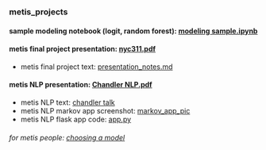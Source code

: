 ### metis_projects

#### sample modeling notebook (logit, random forest): [modeling sample.ipynb](https://github.com/annemanguyen/metis_projects/blob/master/modeling%20sample.ipynb)
#### metis final project presentation: [nyc311.pdf](https://github.com/annemanguyen/metis_projects/blob/master/nyc311.pdf)
- metis final project text: [presentation_notes.md](https://github.com/annemanguyen/metis_projects/blob/master/311/presentation_notes.md)
#### metis NLP presentation: [Chandler NLP.pdf](https://github.com/annemanguyen/metis_projects/blob/master/Chandler%20NLP.pdf)
- metis NLP text: [chandler talk](https://github.com/annemanguyen/metis_projects/blob/master/noirs/chandler_talk.md)
- metis NLP markov app screenshot: [markov_app_pic](https://github.com/annemanguyen/metis_projects/blob/master/noirs/markov_app_pic.png)
- metis NLP flask app code: [app.py](https://github.com/annemanguyen/metis_projects/blob/master/noirs/app.py)





###### for metis people: [choosing a model](https://github.com/annemanguyen/metis_projects/blob/master/models_writeup.md)
